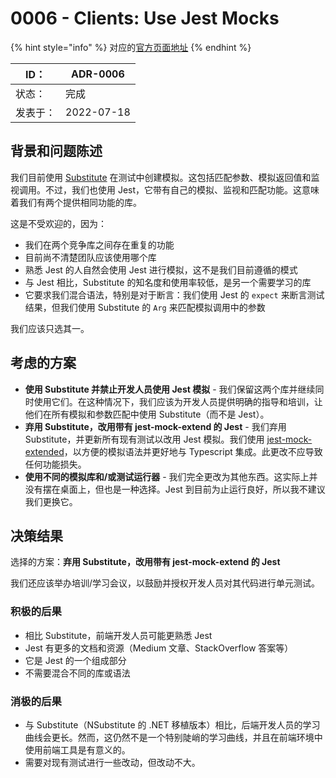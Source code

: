 # 0006 - Clients: Use Jest Mocks

{% hint style="info" %}
对应的[官方页面地址](https://contributing.bitwarden.com/architecture/adr/clients-use-jest-mocks)
{% endhint %}

| ID：  | ADR-0006   |
| ---- | ---------- |
| 状态：  | 完成         |
| 发表于： | 2022-07-18 |

## 背景和问题陈述​ <a href="#context-and-problem-statement" id="context-and-problem-statement"></a>

我们目前使用 [Substitute](https://www.npmjs.com/package/@fluffy-spoon/substitute) 在测试中创建模拟。这包括匹配参数、模拟返回值和监视调用。不过，我们也使用 Jest，它带有自己的模拟、监视和匹配功能。这意味着我们有两个提供相同功能的库。

这是不受欢迎的，因为：

* 我们在两个竞争库之间存在重复的功能
* 目前尚不清楚团队应该使用哪个库
* 熟悉 Jest 的人自然会使用 Jest 进行模拟，这不是我们目前遵循的模式
* 与 Jest 相比，Substitute 的知名度和使用率较低，是另一个需要学习的库
* 它要求我们混合语法，特别是对于断言：我们使用 Jest 的 `expect` 来断言测试结果，但我们使用 Substitute 的 `Arg` 来匹配模拟调用中的参数

我们应该只选其一。

## 考虑的方案​ <a href="#considered-options" id="considered-options"></a>

* **使用 Substitute 并禁止开发人员使用 Jest 模拟** - 我们保留这两个库并继续同时使用它们。在这种情况下，我们应该为开发人员提供明确的指导和培训，让他们在所有模拟和参数匹配中使用 Substitute（而不是 Jest）。
* **弃用 Substitute，改用带有 jest-mock-extend 的 Jest** - 我们弃用 Substitute，并更新所有现有测试以改用 Jest 模拟。我们使用 [jest-mock-extended](https://github.com/marchaos/jest-mock-extended/)，以方便的模拟语法并更好地与 Typescript 集成。此更改不应导致任何功能损失。
* **使用不同的模拟库和/或测试运行器** - 我们完全更改为其他东西。这实际上并没有摆在桌面上，但也是一种选择。Jest 到目前为止运行良好，所以我不建议我们更换它。

## 决策结果​ <a href="#decision-outcome" id="decision-outcome"></a>

选择的方案：**弃用 Substitute，改用带有 jest-mock-extend 的 Jest**

我们还应该举办培训/学习会议，以鼓励并授权开发人员对其代码进行单元测试。

### 积极的后果​ <a href="#positive-consequences" id="positive-consequences"></a>

* 相比 Substitute，前端开发人员可能更熟悉 Jest
* Jest 有更多的文档和资源（Medium 文章、StackOverflow 答案等）
* 它是 Jest 的一个组成部分
* 不需要混合不同的库或语法

### 消极的后果​ <a href="#negative-consequences" id="negative-consequences"></a>

* 与 Substitute（NSubstitute 的 .NET 移植版本）相比，后端开发人员的学习曲线会更长。然而，这仍然不是一个特别陡峭的学习曲线，并且在前端环境中使用前端工具是有意义的。
* 需要对现有测试进行一些改动，但改动不大。
